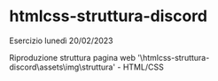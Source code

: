 # htmlcss-struttura-discord

Esercizio lunedì 20/02/2023

Riproduzione struttura pagina web '\htmlcss-struttura-discord\assets\img\struttura' - HTML/CSS